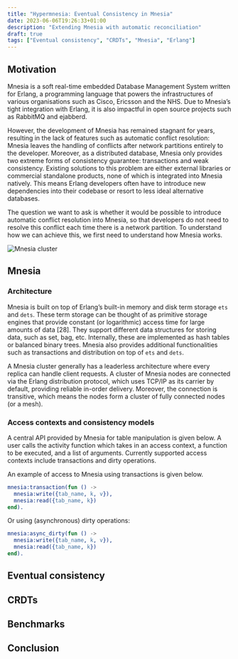 ```yaml
---
title: "Hypermnesia: Eventual Consistency in Mnesia"
date: 2023-06-06T19:26:33+01:00
description: "Extending Mnesia with automatic reconciliation"
draft: true
tags: ["Eventual consistency", "CRDTs", "Mnesia", "Erlang"]
---
```



## Motivation

Mnesia is a soft real-time embedded Database Management System written for Erlang,
a programming language that powers the infrastructures of various organisations
such as Cisco, Ericsson and the NHS. Due to Mnesia’s tight integration with Erlang,
it is also impactful in open source projects such as RabbitMQ and ejabberd.

However, the development of Mnesia has remained stagnant for years, resulting
in the lack of features such as automatic conflict resolution: Mnesia leaves
the handling of conflicts after network partitions entirely to the developer.
Moreover, as a distributed database, Mnesia only provides two extreme forms of
consistency guarantee: transactions and weak consistency. Existing solutions to
this problem are either external libraries or commercial standalone products,
none of which is integrated into Mnesia natively. This means Erlang developers
often have to introduce new dependencies into their codebase or resort to less
ideal alternative databases.

The question we want to ask is whether it would be possible to introduce automatic
conflict resolution into Mnesia, so that developers do not need to resolve this
conflict each time there is a network partition. To understand how we can achieve
this, we first need to understand how Mnesia works.

![Mnesia cluster](/image/hypermnesia/mesh.svg)

## Mnesia

### Architecture

Mnesia is built on top of Erlang’s built-in memory and disk term storage `ets` and `dets`.
These term storage can be thought of as primitive storage engines that provide
constant (or logarithmic) access time for large amounts of data [28]. They support
different data structures for storing data, such as set, bag, etc. Internally,
these are implemented as hash tables or balanced binary trees. Mnesia also provides
additional functionalities such as transactions and distribution on top of
`ets` and `dets`.

A Mnesia cluster generally has a leaderless architecture where every replica can
handle client requests. A cluster of Mnesia nodes are connected via the Erlang
distribution protocol, which uses TCP/IP as its carrier by default, providing
reliable in-order delivery. Moreover, the connection is transitive, which means
the nodes form a cluster of fully connected nodes (or a mesh).


### Access contexts and consistency models

A central API provided by Mnesia for table manipulation is given below.
A user calls the activity function which takes in an access context, a function
to be executed, and a list of arguments. Currently supported access contexts
include transactions and dirty operations.

An example of access to Mnesia using transactions is given below.

```erlang
mnesia:transaction(fun () ->
  mnesia:write({tab_name, k, v}),
  mnesia:read({tab_name, k})
end).
```

Or using (asynchronous) dirty operations:

```erlang
mnesia:async_dirty(fun () ->
  mnesia:write({tab_name, k, v}),
  mnesia:read({tab_name, k})
end).
```




## Eventual consistency


## CRDTs


## Benchmarks



## Conclusion


